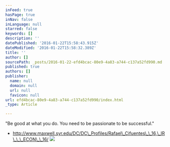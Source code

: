 ```yaml
---
inFeed: true
hasPage: true
inNav: false
inLanguage: null
starred: false
keywords: []
description: ''
datePublished: '2016-01-22T15:58:43.915Z'
dateModified: '2016-01-22T15:58:32.389Z'
title: ''
author: []
sourcePath: _posts/2016-01-22-efd4bcac-80e9-4a83-a744-c137a52fd990.md
published: true
authors: []
publisher:
  name: null
  domain: null
  url: null
  favicon: null
url: efd4bcac-80e9-4a83-a744-c137a52fd990/index.html
_type: Article

---
```

"Be good at what you do. You need to be passionate to be successful."

* http://www.maxwell.syr.edu/DC/DC\_Profiles/Rafael\_Cifuentes\_\_16,\_IR\_\_\_ECON\_\_16/
![](https://the-grid-user-content.s3-us-west-2.amazonaws.com/63ac8398-fdee-48cf-a582-70b0590df433.jpg)